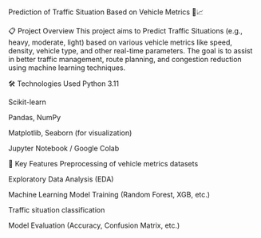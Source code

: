 Prediction of Traffic Situation Based on Vehicle Metrics 🚗📈

📋 Project Overview
This project aims to Predict Traffic Situations (e.g., heavy, moderate, light) based on various vehicle metrics like speed, density, vehicle type, and other real-time parameters.
The goal is to assist in better traffic management, route planning, and congestion reduction using machine learning techniques.

🛠️ Technologies Used
Python 3.11

Scikit-learn

Pandas, NumPy

Matplotlib, Seaborn (for visualization)

Jupyter Notebook / Google Colab


🧠 Key Features
Preprocessing of vehicle metrics datasets

Exploratory Data Analysis (EDA)

Machine Learning Model Training (Random Forest, XGB, etc.)

Traffic situation classification

Model Evaluation (Accuracy, Confusion Matrix, etc.)








